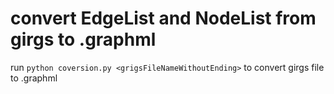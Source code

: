 # convert EdgeList and NodeList from girgs to .graphml
run `python coversion.py <grigsFileNameWithoutEnding>` to convert girgs file to .graphml

